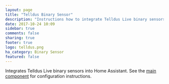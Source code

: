 ```yaml
---
layout: page
title: "Telldus Binary Sensor"
description: "Instructions how to integrate Telldus Live binary sensors into Home Assistant."
date: 2017-10-24 10:09
sidebar: true
comments: false
sharing: true
footer: true
logo: telldus.png
ha_category: Binary Sensor
featured: false
---
```


Integrates Telldus Live binary sensors into Home Assistant. See the [main component](/components/tellduslive/) for configuration instructions.

